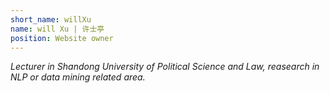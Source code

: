 ```yaml
---
short_name: willXu
name: will Xu | 许士亭
position: Website owner
---
```

*Lecturer in Shandong University of Political Science and Law, reasearch in NLP or data mining related area.*
